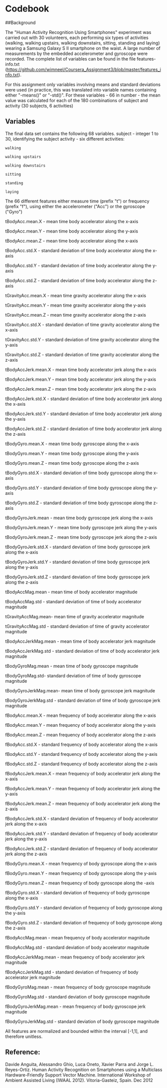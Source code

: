 # Codebook

##Background

The "Human Activity Recognition Using Smartphones" experiment was carried out with 30 volunteers, each performing six types of activities (walking, walking upstairs, walking downstairs, sitting, standing and laying) wearing a Samsung Galaxy S II smartphone on the waist. A large number of measurements by the embedded accelerometer and gyroscope were recorded. The complete list of variables can be found in the file features-info.txt (https://github.com/wimneel/Coursera_Assignment3/blob/master/features_info.txt).

For this assignment only variables involving means and standard deviations were used (in practice, this was translated into variable names containing either "-means()" or "-std()". For these variables - 66 in number - the mean value was calculated for each of the 180 combinations of subject and activity (30 subjects, 6 activities)

## Variables
The final data set contains the following 68 variables.
subject - integer 1 to 30, identifying the subject
activity - six different activities:

	walking
	
	walking upstairs
	
	walking downstairs
	
	sitting
	
	standing
	
	laying
	
The 66 different features either measure time (prefix "t") or frequency (prefix "f"), using either the accelerometer ("Acc") or the gyroscope ("Gyro")

tBodyAcc.mean.X - mean time body accelerator along the x-axis

tBodyAcc.mean.Y - mean time body accelerator along the y-axis

tBodyAcc.mean.Z - mean time body accelerator along the x-axis

tBodyAcc.std.X - standard deviation of time body accelerator along the x-axis

tBodyAcc.std.Y - standard deviation of time body accelerator along the y-axis

tBodyAcc.std.Z - standard deviation of time body accelerator along the z-axis

tGravityAcc.mean.X - mean time gravity accelerator along the x-axis

tGravityAcc.mean.Y - mean time gravity accelerator along the y-axis

tGravityAcc.mean.Z - mean time gravity accelerator along the z-axis

tGravityAcc.std.X - standard deviation of time gravity accelerator along the x-axis

tGravityAcc.std.Y - standard deviation of time gravity accelerator along the y-axis

tGravityAcc.std.Z - standard deviation of time gravity accelerator along the z-axis

tBodyAccJerk.mean.X - mean time body accelerator jerk along the x-axis

tBodyAccJerk.mean.Y - mean time body accelerator jerk along the y-axis

tBodyAccJerk.mean.Z - mean time body accelerator jerk along the z-axis

tBodyAccJerk.std.X - standard deviation of time body accelerator jerk along the x-axis

tBodyAccJerk.std.Y - standard deviation of time body accelerator jerk along the y-axis

tBodyAccJerk.std.Z - standard deviation of time body accelerator jerk along the z-axis

tBodyGyro.mean.X - mean time body gyroscope along the x-axis

tBodyGyro.mean.Y - mean time body gyroscope along the y-axis

tBodyGyro.mean.Z - mean time body gyroscope along the z-axis

tBodyGyro.std.X - standard deviation of time body gyroscope along the x-axis

tBodyGyro.std.Y - standard deviation of time body gyroscope along the y-axis

tBodyGyro.std.Z - standard deviation of time body gyroscope along the z-axis

tBodyGyroJerk.mean - mean time body gyroscope jerk along the x-axis

tBodyGyroJerk.mean.Y - mean time body gyroscope jerk along the y-axis

tBodyGyroJerk.mean.Z - mean time body gyroscope jerk along the z-axis

tBodyGyroJerk.std.X - standard deviation of time body gyroscope jerk along the x-axis

tBodyGyroJerk.std.Y - standard deviation of time body gyroscope jerk along the y-axis

tBodyGyroJerk.std.Z - standard deviation of time body gyroscope jerk along the z-axis

tBodyAccMag.mean - mean time of body accelerator magnitude 

tBodyAccMag.std - standard deviation of time of body accelerator magnitude 

tGravityAccMag.mean- mean time of gravity accelerator magnitude 

tGravityAccMag.std - standard deviation of time of gravity accelerator magnitude 

tBodyAccJerkMag.mean - mean time of body accelerator jerk magnitude 

tBodyAccJerkMag.std - standard deviation of time of body accelerator jerk magnitude

tBodyGyroMag.mean - mean time of body gyroscope magnitude

tBodyGyroMag.std- standard deviation of time of body gyroscope magnitude

tBodyGyroJerkMag.mean- mean time of body gyroscope jerk magnitude

tBodyGyroJerkMag.std - standard deviation of time of body gyroscope jerk magnitude

fBodyAcc.mean.X - mean frequency of body accelerator along the x-axis

fBodyAcc.mean.Y - mean frequency of body accelerator along the y-axis

fBodyAcc.mean.Z - mean frequency of body accelerator along the z-axis

fBodyAcc.std.X - standard frequency of body accelerator along the x-axis

fBodyAcc.std.Y - standard frequency of body accelerator along the y-axis

fBodyAcc.std.Z - standard frequency of body accelerator along the z-axis

fBodyAccJerk.mean.X - mean frequency of body accelerator jerk along the x-axis

fBodyAccJerk.mean.Y - mean frequency of body accelerator jerk along the y-axis

fBodyAccJerk.mean.Z - mean frequency of body accelerator jerk along the z-axis

fBodyAccJerk.std.X - standard deviation of frequency of body accelerator jerk along the x-axis

fBodyAccJerk.std.Y - standard deviation of frequency of body accelerator jerk along the y-axis

fBodyAccJerk.std.Z - standard deviation of frequency of body accelerator jerk along the z-axis

fBodyGyro.mean.X - mean frequency of body gyroscope along the x-axis

fBodyGyro.mean.Y - mean frequency of body gyroscope along the y-axis

fBodyGyro.mean.Z - mean frequency of body gyroscope along the -axis

fBodyGyro.std.X - standard deviation of frequency of body gyroscope along the x-axis

fBodyGyro.std.Y - standard deviation of frequency of body gyroscope along the y-axis

fBodyGyro.std.Z - standard deviation of frequency of body gyroscope along the z-axis

fBodyAccMag.mean - mean frequency of body accelerator magnitude

fBodyAccMag.std - standard deviation of body accelerator magnitude

fBodyAccJerkMag.mean - mean frequency of body accelerator jerk magnitude

fBodyAccJerkMag.std - standard deviation of frequency of body accelerator jerk magnitude

fBodyGyroMag.mean - mean frequency of body gyroscope magnitude

fBodyGyroMag.std - standard deviation of body gyroscope magnitude

fBodyGyroJerkMag.mean - mean frequency of body gyroscope jerk magnitude

fBodyGyroJerkMag.std - standard deviation of body gyroscope magnitude


All features are normalized and bounded within the interval [-1,1], and therefore unitless.


## Reference:

Davide Anguita, Alessandro Ghio, Luca Oneto, Xavier Parra and Jorge L. Reyes-Ortiz. Human Activity Recognition on Smartphones using a Multiclass Hardware-Friendly Support Vector Machine. International Workshop of Ambient Assisted Living (IWAAL 2012). Vitoria-Gasteiz, Spain. Dec 2012